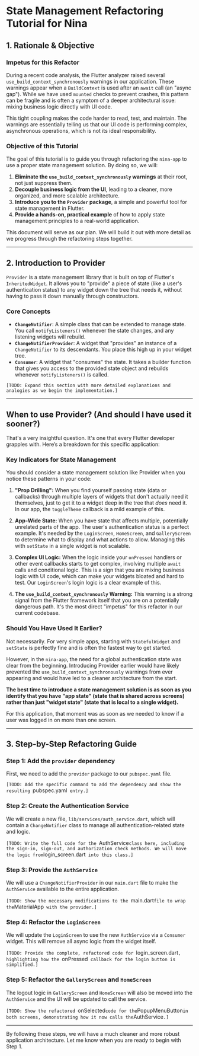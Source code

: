 
# State Management Refactoring Tutorial for Nina

## 1. Rationale & Objective

### Impetus for this Refactor

During a recent code analysis, the Flutter analyzer raised several `use_build_context_synchronously` warnings in our application. These warnings appear when a `BuildContext` is used after an `await` call (an "async gap"). While we have used `mounted` checks to prevent crashes, this pattern can be fragile and is often a symptom of a deeper architectural issue: mixing business logic directly with UI code.

This tight coupling makes the code harder to read, test, and maintain. The warnings are essentially telling us that our UI code is performing complex, asynchronous operations, which is not its ideal responsibility.

### Objective of this Tutorial

The goal of this tutorial is to guide you through refactoring the `nina-app` to use a proper state management solution. By doing so, we will:

1.  **Eliminate the `use_build_context_synchronously` warnings** at their root, not just suppress them.
2.  **Decouple business logic from the UI**, leading to a cleaner, more organized, and more scalable architecture.
3.  **Introduce you to the `Provider` package**, a simple and powerful tool for state management in Flutter.
4.  **Provide a hands-on, practical example** of how to apply state management principles to a real-world application.

This document will serve as our plan. We will build it out with more detail as we progress through the refactoring steps together.

---

## 2. Introduction to Provider

`Provider` is a state management library that is built on top of Flutter's `InheritedWidget`. It allows you to "provide" a piece of state (like a user's authentication status) to any widget down the tree that needs it, without having to pass it down manually through constructors.

### Core Concepts

*   **`ChangeNotifier`**: A simple class that can be extended to manage state. You call `notifyListeners()` whenever the state changes, and any listening widgets will rebuild.
*   **`ChangeNotifierProvider`**: A widget that "provides" an instance of a `ChangeNotifier` to its descendants. You place this high up in your widget tree.
*   **`Consumer`**: A widget that "consumes" the state. It takes a builder function that gives you access to the provided state object and rebuilds whenever `notifyListeners()` is called.

`[TODO: Expand this section with more detailed explanations and analogies as we begin the implementation.]`

---

## When to use Provider? (And should I have used it sooner?)

That's a very insightful question. It's one that every Flutter developer grapples with. Here’s a breakdown for this specific application:

### Key Indicators for State Management

You should consider a state management solution like Provider when you notice these patterns in your code:

1.  **"Prop Drilling":** When you find yourself passing state (data or callbacks) through multiple layers of widgets that don't actually need it themselves, just to get it to a widget deep in the tree that *does* need it. In our app, the `toggleTheme` callback is a mild example of this.

2.  **App-Wide State:** When you have state that affects multiple, potentially unrelated parts of the app. The user's authentication status is a perfect example. It's needed by the `LoginScreen`, `HomeScreen`, and `GalleryScreen` to determine what to display and what actions to allow. Managing this with `setState` in a single widget is not scalable.

3.  **Complex UI Logic:** When the logic inside your `onPressed` handlers or other event callbacks starts to get complex, involving multiple `await` calls and conditional logic. This is a sign that you are mixing business logic with UI code, which can make your widgets bloated and hard to test. Our `LoginScreen`'s login logic is a clear example of this.

4.  **The `use_build_context_synchronously` Warning:** This warning is a strong signal from the Flutter framework itself that you are on a potentially dangerous path. It's the most direct "impetus" for this refactor in our current codebase.

### Should You Have Used It Earlier?

Not necessarily. For very simple apps, starting with `StatefulWidget` and `setState` is perfectly fine and is often the fastest way to get started.

However, in the `nina-app`, the need for a global authentication state was clear from the beginning. Introducing Provider earlier would have likely prevented the `use_build_context_synchronously` warnings from ever appearing and would have led to a cleaner architecture from the start.

**The best time to introduce a state management solution is as soon as you identify that you have "app state" (state that is shared across screens) rather than just "widget state" (state that is local to a single widget).**

For this application, that moment was as soon as we needed to know if a user was logged in on more than one screen.

---

## 3. Step-by-Step Refactoring Guide

### Step 1: Add the `provider` dependency

First, we need to add the `provider` package to our `pubspec.yaml` file.

`[TODO: Add the specific command to add the dependency and show the resulting `pubspec.yaml` entry.]`

### Step 2: Create the Authentication Service

We will create a new file, `lib/services/auth_service.dart`, which will contain a `ChangeNotifier` class to manage all authentication-related state and logic.

`[TODO: Write the full code for the `AuthService` class here, including the sign-in, sign-out, and authorization check methods. We will move the logic from `login_screen.dart` into this class.]`

### Step 3: Provide the `AuthService`

We will use a `ChangeNotifierProvider` in our `main.dart` file to make the `AuthService` available to the entire application.

`[TODO: Show the necessary modifications to the `main.dart` file to wrap the `MaterialApp` with the provider.]`

### Step 4: Refactor the `LoginScreen`

We will update the `LoginScreen` to use the new `AuthService` via a `Consumer` widget. This will remove all async logic from the widget itself.

`[TODO: Provide the complete, refactored code for `login_screen.dart`, highlighting how the `onPressed` callback for the login button is simplified.]`

### Step 5: Refactor the `GalleryScreen` and `HomeScreen`

The logout logic in `GalleryScreen` and `HomeScreen` will also be moved into the `AuthService` and the UI will be updated to call the service.

`[TODO: Show the refactored `onSelected` code for the `PopupMenuButton` in both screens, demonstrating how it now calls the `AuthService`.]`

---

By following these steps, we will have a much cleaner and more robust application architecture. Let me know when you are ready to begin with Step 1.
